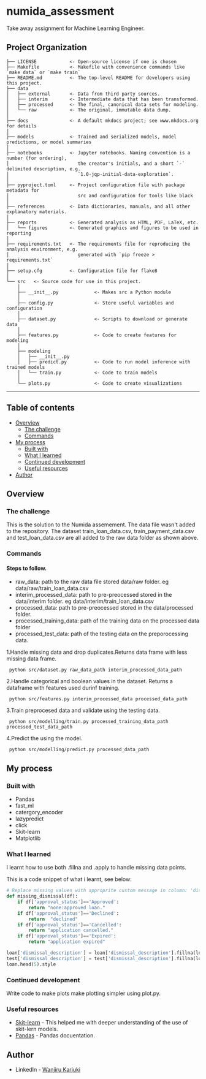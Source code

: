 # numida_assessment

Take away assignment for Machine Learning Engineer.

## Project Organization

```
├── LICENSE            <- Open-source license if one is chosen
├── Makefile           <- Makefile with convenience commands like `make data` or `make train`
├── README.md          <- The top-level README for developers using this project.
├── data
│   ├── external       <- Data from third party sources.
│   ├── interim        <- Intermediate data that has been transformed.
│   ├── processed      <- The final, canonical data sets for modeling.
│   └── raw            <- The original, immutable data dump.
│
├── docs               <- A default mkdocs project; see www.mkdocs.org for details
│
├── models             <- Trained and serialized models, model predictions, or model summaries
│
├── notebooks          <- Jupyter notebooks. Naming convention is a number (for ordering),
│                         the creator's initials, and a short `-` delimited description, e.g.
│                         `1.0-jqp-initial-data-exploration`.
│
├── pyproject.toml     <- Project configuration file with package metadata for
│                         src and configuration for tools like black
│
├── references         <- Data dictionaries, manuals, and all other explanatory materials.
│
├── reports            <- Generated analysis as HTML, PDF, LaTeX, etc.
│   └── figures        <- Generated graphics and figures to be used in reporting
│
├── requirements.txt   <- The requirements file for reproducing the analysis environment, e.g.
│                         generated with `pip freeze > requirements.txt`
│
├── setup.cfg          <- Configuration file for flake8
│
└── src   <- Source code for use in this project.
    │
    ├── __init__.py             <- Makes src a Python module
    │
    ├── config.py               <- Store useful variables and configuration
    │
    ├── dataset.py              <- Scripts to download or generate data
    │
    ├── features.py             <- Code to create features for modeling
    │
    ├── modeling
    │   ├── __init__.py
    │   ├── predict.py          <- Code to run model inference with trained models
    │   └── train.py            <- Code to train models
    │
    └── plots.py                <- Code to create visualizations
```

--------


## Table of contents

- [Overview](#overview)
  - [The challenge](#the-challenge)
  - [Commands](#commands-to-use)
- [My process](#my-process)
  - [Built with](#built-with)
  - [What I learned](#what-i-learned)
  - [Continued development](#continued-development)
  - [Useful resources](#useful-resources)
- [Author](#author)


## Overview

### The challenge

This is the solution to the Numida assemement. The data file wasn't added to the repository. The dataset train_loan_data.csv, train_payment_data.csv and test_loan_data.csv are all added to the raw data folder as shown above.

### Commands
#### Steps to follow.
- raw_data: path to the raw data file stored data/raw folder. eg data/raw/train_loan_data.csv
- interim_processed_data: path to pre-preocessed stored in the data/interim folder. eg data/interim/train_loan_data.csv
- processed_data: path to pre-preocessed stored in the data/processed folder.
- processed_training_data: path of the training data on the processed data folder
- processed_test_data: path of the testing data on the preporocessing data.


1.Handle missing data and drop duplicates.Returns data frame with less missing data frame.
```code
 python src/dataset.py raw_data_path interim_processed_data_path
```
2.Handle categorical and boolean values in the dataset. Returns a dataframe with features used durinf training.
```code
 python src/features.py interim_processed_data processed_data_path
```
3.Train preprocesed data and validate using the testing data.
```code
 python src/modelling/train.py processed_training_data_path processed_test_data_path
```
4.Predict the using the model.
```code
 python src/modelling/predict.py processed_data_path
```




## My process

### Built with

- Pandas
- fast_ml
- catergory_encoder
- lazypredict
- click
- Skit-learn
- Matplotlib

### What I learned

I learnt how to use both .fillna and .apply to handle missing data points.

This is a code snippet of what i learnt, see below:

```python
# Replace missing values with approprite custom message in column: 'dismissal_description'.
def missing_dismissal(df):
    if df['approval_status']=='Approved':
        return "none:approved loan."
    if df['approval_status']=='Declined':
        return  "declined"
    if df['approval_status']=='Cancelled':
        return "application cancelled."
    if df['approval_status']=='Expired':
        return "application expired"

loan['dismissal_description'] = loan['dismissal_description'].fillna(loan.apply(missing_dismissal, axis=1))
test['dismissal_description'] = test['dismissal_description'].fillna(loan.apply(missing_dismissal, axis=1))
loan.head(5).style
```

### Continued development
Write code to make plots make plotting simpler using plot.py.


### Useful resources

- [Skit-learn](https://scikit-learn.org/stable/) - This helped me with deeper understanding of the use of skit-lern models.
- [Pandas](https://pandas.pydata.org/docs/) - Pandas docuentation.



## Author

- LinkedIn - [Wanjiru Kariuki](https://www.linkedin.com/in/wanjiru-kariuki/)
